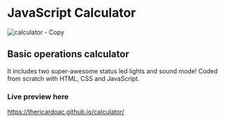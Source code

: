 # JavaScript Calculator
![calculator - Copy](https://user-images.githubusercontent.com/112439514/214977623-9681806e-4a74-431c-a243-766dd893afbe.png)

## Basic operations calculator
It includes two super-awesome status led lights and sound mode! Coded from scratch with HTML, CSS and JavaScript.

### Live preview here
https://thericardoac.github.io/calculator/
